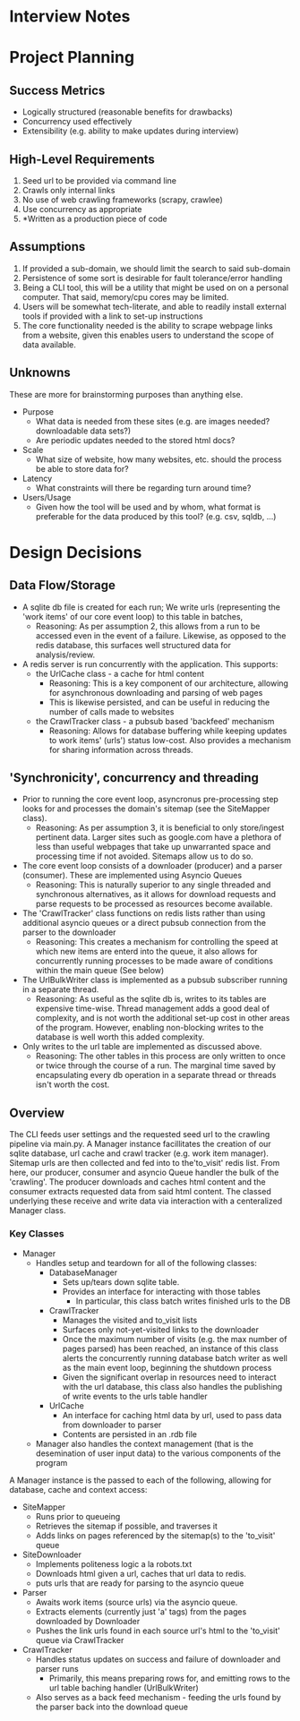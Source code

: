 # Interview Notes

# Project Planning
## Success Metrics
- Logically structured (reasonable benefits for drawbacks)
- Concurrency used effectively
- Extensibility (e.g. ability to make updates during interview)

## High-Level Requirements
1. Seed url to be provided via command line
2. Crawls only internal links
3. No use of web crawling frameworks (scrapy, crawlee)
4. Use concurrency as appropriate
5. *Written as a production piece of code

## Assumptions
 1. If provided a sub-domain, we should limit the search to said sub-domain
 2. Persistence of some sort is desirable for fault tolerance/error handling
 3. Being a CLI tool, this will be a utility that might be used on on a personal computer. That said, memory/cpu cores may be limited.
 4. Users will be somewhat tech-literate, and able to readily install external tools if provided with a link to set-up instructions
 5. The core functionality needed is the ability to scrape webpage links from a website, given this enables users to understand the scope of data available.

## Unknowns
These are more for brainstorming purposes than anything else.
- Purpose
  - What data is needed from these sites (e.g. are images needed? downloadable data sets?)
  - Are periodic updates needed to the stored html docs?
- Scale
  - What size of website, how many websites, etc. should the process be able to store data for?
- Latency
  - What constraints will there be regarding turn around time?
- Users/Usage
  - Given how the tool will be used and by whom, what format is preferable for the data produced by this tool? (e.g. csv, sqldb, ...)

# Design Decisions
## Data Flow/Storage
- A sqlite db file is created for each run; We write urls (representing the 'work items' of our core event loop) to this table in batches,
  - Reasoning: As per assumption 2, this allows from a run to be accessed even in the event of a failure. Likewise, as opposed to the redis database, this surfaces well structured data for analysis/review.
- A redis server is run concurrently with the application. This supports:
  - the UrlCache class - a cache for html content
    - Reasoning: This is a key component of our architecture, allowing for asynchronous downloading and parsing of web pages
    - This is likewise persisted, and can be useful in reducing the number of calls made to websites
  - the CrawlTracker class - a pubsub based 'backfeed' mechanism
    - Reasoning: Allows for database buffering while keeping updates to work items' (urls') status low-cost. Also provides a mechanism for sharing information across threads.

## 'Synchronicity', concurrency and threading
- Prior to running the core event loop, asyncronus pre-processing step looks for and processes the domain's sitemap (see the SiteMapper class).
  - Reasoning: As per assumption 3, it is beneficial to only store/ingest pertinent data. Larger sites such as google.com have a plethora of less than useful webpages that take up unwarranted space and processing time if not avoided. Sitemaps allow us to do so.
- The core event loop consists of a downloader (producer) and a parser (consumer). These are implemented using Asyncio Queues
  - Reasoning: This is naturally superior to any single threaded and synchronous alternatives, as it allows for download requests and parse requests to be processed as resources become available.
- The 'CrawlTracker' class functions on redis lists rather than using additional asyncio queues or a direct pubsub connection from the parser to the downloader
  - Reasoning: This creates a mechanism for controlling the speed at which new items are enterd into the queue, it also allows for concurrently running processes to be made aware of conditions within the main queue (See below)
- The UrlBulkWriter class is implemented as a pubsub subscriber running in a separate thread.
  - Reasoning: As useful as the sqlite db is, writes to its tables are expensive time-wise. Thread management adds a good deal of complexity, and is not worth the additional set-up cost in other areas of the program. However, enabling non-blocking writes to the database is well worth this added complexity.
- Only writes to the url table are implemented as discussed above.
  - Reasoning: The other tables in this process are only written to once or twice through the course of a run. The marginal time saved by encapsulating every db operation in a separate thread or threads isn't worth the cost.


## Overview
The CLI feeds user settings and the requested seed url to the crawling pipeline via main.py. A Manager instance facillitates the creation of our sqlite database, url cache and crawl tracker (e.g. work item manager). Sitemap urls are then collected and fed into to the'to_visit' redis list.
From here, our producer,  consumer and asyncio Queue handler the bulk of the 'crawling'. The producer downloads and caches html content and the consumer extracts requested data from said html content. The classed underlying these receive and write data via interaction with a centeralized Manager class.

### Key Classes
- Manager
  - Handles setup and teardown for all of the following classes:
    - DatabaseManager
      - Sets up/tears down sqlite table.
      - Provides an interface for interacting with those tables
        - In particular, this class batch writes finished urls to the DB
    - CrawlTracker
      - Manages the visited and to_visit lists
      - Surfaces only not-yet-visited links to the downloader
      - Once the maximum number of visits (e.g. the max number of pages parsed) has been reached, an instance of this class alerts the concurrently running database batch writer as well as the main event loop, beginning the shutdown process
      - Given the significant overlap in resources need to interact with the url database, this class also handles the publishing of write events to the urls table handler
    - UrlCache
      - An interface for caching html data by url, used to pass data from downloader to parser
      - Contents are persisted in an .rdb file
  - Manager also handles the context management (that is the desemination of user input data) to the various components of the program

A Manager instance is the passed to each of the following, allowing for database, cache and context access:
- SiteMapper
  - Runs prior to queueing
  - Retrieves the sitemap if possible, and traverses it
  - Adds links on pages referenced by the sitemap(s) to the 'to_visit' queue
- SiteDownloader
  - Implements politeness logic a la robots.txt
  - Downloads html given a url, caches that url data to redis.
  - puts urls that are ready for parsing to the asyncio queue
- Parser
  - Awaits work items (source urls) via the asyncio queue.
  - Extracts elements (currently just 'a' tags) from the pages downloaded by Downloader
  - Pushes the link urls found in each source url's html to the 'to_visit' queue via CrawlTracker
- CrawlTracker
  - Handles status updates on success and failure of downloader and parser runs
    - Primarily, this means preparing rows for, and emitting rows to the url table baching handler (UrlBulkWriter)
  - Also serves as a back feed mechanism - feeding the urls found by the parser back into the download queue
